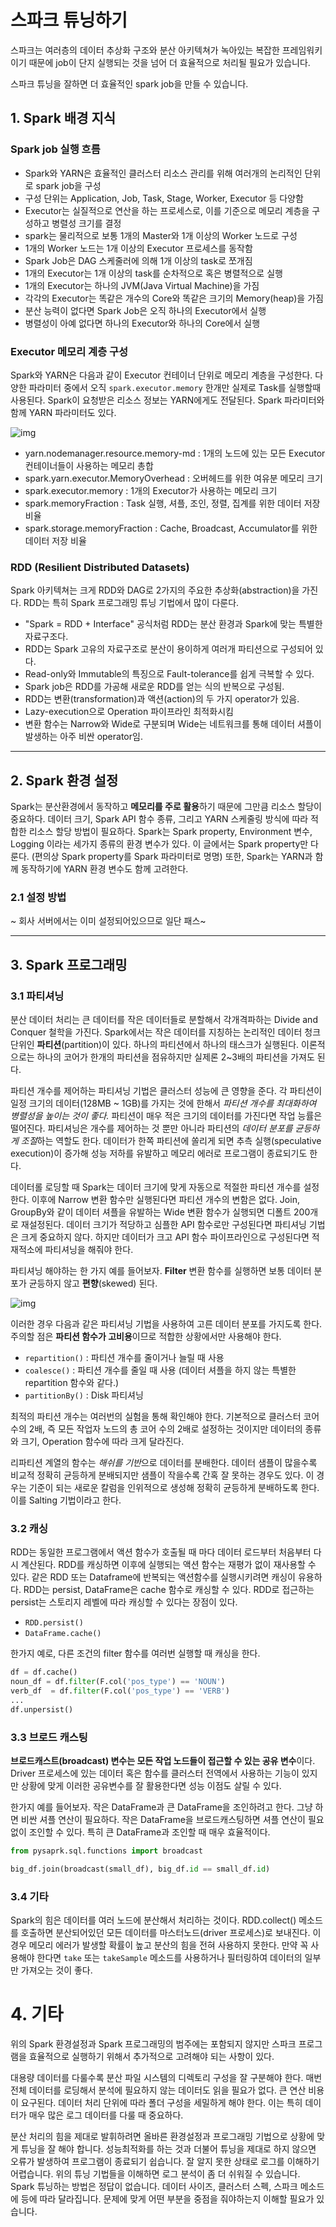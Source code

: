 
# 스파크 튜닝하기

스파크는 여러층의 데이터 추상화 구조와 분산 아키텍쳐가 녹아있는 복잡한 프레임워키이기 때문에 job이 단지 실행되는 것을 넘어 더 효율적으로 처리될 필요가 있습니다. 

스파크 튜닝을 잘하면 더 효율적인 spark job을 만들 수 있습니다.

## 1. Spark 배경 지식

### Spark job 실행 흐름

- Spark와 YARN은 효율적인 클러스터 리소스 관리를 위해 여러개의 논리적인 단위로 spark job을 구성
- 구성 단위는 Application, Job, Task, Stage, Worker, Executor 등 다양함
- Executor는 실질적으로 연산을 하는 프로세스로, 이를 기준으로 메모리 계층을 구성하고 병렬성 크기를 결정
- spark는 물리적으로 보통 1개의 Master와 1개 이상의 Worker 노드로 구성
- 1개의 Worker 노드는 1개 이상의 Executor 프로세스를 동작함
- Spark Job은 DAG 스케줄러에 의해 1개 이상의 task로 쪼개짐
- 1개의 Executor는 1개 이상의 task를 순차적으로 혹은 병렬적으로 실행
- 1개의 Executor는 하나의 JVM(Java Virtual Machine)을 가짐
- 각각의 Executor는 똑같은 개수의 Core와 똑같은 크기의 Memory(heap)을 가짐
- 분산 능력이 없다면 Spark Job은 오직 하나의 Executor에서 실행
- 병렬성이 아예 없다면 하나의 Executor와 하나의 Core에서 실행


### Executor 메모리 계층 구성

Spark와 YARN은 다음과 같이 Executor 컨테이너 단위로 메모리 계층을 구성한다. 다양한 파라미터 중에서 오직 `spark.executor.memory` 한개만 실제로 Task를 실행할때 사용된다. Spark이 요청받은 리소스 정보는 YARN에게도 전달된다.
Spark 파라미터와 함께 YARN 파라미터도 있다.

![img](https://bygritmind.files.wordpress.com/2020/10/image-9.png)

- yarn.nodemanager.resource.memory-md : 1개의 노드에 있는 모든 Executor 컨테이너들이 사용하는 메모리 총합
- spark.yarn.executor.MemoryOverhead : 오버헤드를 위한 여유분 메모리 크기
- spark.executor.memory : 1개의 Executor가 사용하는 메모리 크기
- spark.memoryFraction : Task 실행, 셔플, 조인, 정렬, 집계를 위한 데이터 저장 비율
- spark.storage.memoryFraction : Cache, Broadcast, Accumulator를 위한 데이터 저장 비율

### RDD (Resilient Distributed Datasets)

Spark 아키텍쳐는 크게 RDD와 DAG로 2가지의 주요한 추상화(abstraction)을 가진다. RDD는 특히 Spark 프로그래밍 튜닝 기법에서 많이 다룬다.

- "Spark = RDD + Interface" 공식처럼 RDD는 분산 환경과 Spark에 맞는 특별한 자료구조다.
- RDD는 Spark 고유의 자료구조로 분산이 용이하게 여러개 파티션으로 구성되어 있다.
- Read-only와 Immutable의 특징으로 Fault-tolerance를 쉽게 극복할 수 있다.
- Spark job은 RDD를 가공해 새로운 RDD를 얻는 식의 반복으로 구성됨.
- RDD는 변환(transformation)과 액션(action)의 두 가지 operator가 있음.
- Lazy-execution으로 Operation 파이프라인 최적화시킴
- 변환 함수는 Narrow와 Wide로 구분되며 Wide는 네트워크를 통해 데이터 셔플이 발생하는 아주 비싼 operator임.

---

## 2. Spark 환경 설정

Spark는 분산환경에서 동작하고 **메모리를 주로 활용**하기 때문에 그만큼 리소스 할당이 중요하다. 데이터 크기, Spark API 함수 종류, 그리고 YARN 스케줄링 방식에 따라 적합한 리소스 할당 방법이 필요하다. Spark는 Spark property, Environment 변수, Logging 이라는 세가지 종류의 환경 변수가 있다. 이 글에서는 Spark property만 다룬다. (편의상 Spark property를 Spark 파라미터로 명명) 또한, Spark는 YARN과 함께 동작하기에 YARN 환경 변수도 함께 고려한다.

### 2.1 설정 방법

~ 회사 서버에서는 이미 설정되어있으므로 일단 패스~

---

## 3. Spark 프로그래밍

### 3.1 파티셔닝

분산 데이터 처리는 큰 데이터를 작은 데이터들로 분할해서 각개격파하는 Divide and Conquer 철학을 가진다. Spark에서는 작은 데이터를 지칭하는 논리적인 데이터 청크 단위인 **파티션**(partition)이 있다. 하나의 파티션에서 하나의 태스크가 실행된다. 이론적으로는 하나의 코어가 한개의 파티션을 점유하지만 실제론 2~3배의 파티션을 가져도 된다.

파티션 개수를 제어하는 파티셔닝 기법은 클러스터 성능에 큰 영향을 준다. 각 파티션이 일정 크기의 데이터(128MB ~ 1GB)를 가지는 것에 한해서 *파티션 개수를 최대화하여 병렬성을 높이는 것이 좋다.* 파티션이 매우 적은 크기의 데이터를 가진다면 작업 능률은 떨어진다. 파티셔닝은 개수를 제어하는 것 뿐만 아니라 파티션의 *데이터 분포를 균등하게 조절*하는 역할도 한다. 데이터가 한쪽 파티션에 쏠리게 되면 추측 실행(speculative execution)이 증가해 성능 저하를 유발하고 메모리 에러로 프로그램이 종료되기도 한다. 

데이터롤 로딩할 때 Spark는 데이터 크기에 맞게 자동으로 적절한 파티션 개수를 설정한다. 이후에 Narrow 변환 함수만 실행된다면 파티션 개수의 변함은 없다. Join, GroupBy와 같이 데이터 셔플을 유발하는 Wide 변환 함수가 실행되면 디폴트 200개로 재설정된다. 데이터 크기가 적당하고 심플한 API 함수로만 구성된다면 파티셔닝 기법은 크게 중요하지 않다. 하지만 데이터가 크고 API 함수 파이프라인으로 구성된다면 적재적소에 파티셔닝을 해줘야 한다.

파티셔닝 해야하는 한 가지 예를 들어보자. **Filter** 변환 함수를 실행하면 보통 데이터 분포가 균등하지 않고 **편향**(skewed) 된다.

![img](https://bygritmind.files.wordpress.com/2020/10/image-18.png)

이러한 경우 다음과 같은 파티셔닝 기법을 사용하여 고른 데이터 분포를 가지도록 한다. 주의할 점은 **파티션 함수가 고비용**이므로 적합한 상황에서만 사용해야 한다.

- `repartition()` : 파티션 개수를 줄이거나 늘릴 때 사용
- `coalesce()` : 파티션 개수를 줄일 때 사용 (데이터 셔플을 하지 않는 특별한 repartition 함수와 같다.)
- `partitionBy()` : Disk 파티셔닝


최적의 파티션 개수는 여러번의 실험을 통해 확인해야 한다. 기본적으로 클러스터 코어 수의 2배, 즉 모든 작업자 노드의 총 코어 수의 2배로 설정하는 것이지만 데이터의 종류와 크기, Operation 함수에 따라 크게 달라진다.

리파티션 계열의 함수는 *해쉬를 기반*으로 데이터를 분배한다. 데이터 샘플이 많을수록 비교적 정확히 균등하게 분배되지만 샘플이 작을수록 간혹 잘 못하는 경우도 있다. 이 경우는 기준이 되는 새로운 칼럼을 인위적으로 생성해 정확히 균등하게 분배하도록 한다. 이를 Salting 기법이라고 한다.

### 3.2 캐싱

RDD는 동일한 프로그램에서 액션 함수가 호출될 때 마다 데이터 로드부터 처음부터 다시 계산된다. RDD를 캐싱하면 이후에 실행되는 액션 함수는 재평가 없이 재사용할 수 있다. 같은 RDD 또는 Dataframe에 반복되는 액션함수를 실행시키려면 캐싱이 유용하다. RDD는 persist, DataFrame은 cache 함수로 캐싱할 수 있다. RDD로 접근하는 persist는 스토리지 레벨에 따라 캐싱할 수 있다는 장점이 있다.

- `RDD.persist()`
- `DataFrame.cache()`

한가지 예로, 다른 조건의 filter 함수를 여러번 실행할 때 캐싱을 한다.

```python
df = df.cache()
noun_df = df.filter(F.col('pos_type') == 'NOUN')
verb_df  = df.filter(F.col('pos_type') == 'VERB')
...
df.unpersist()
```

### 3.3 브로드 캐스팅

**브로드캐스트(broadcast) 변수는 모든 작업 노드들이 접근할 수 있는 공유 변수**이다. Driver 프로세스에 있는 데이터 혹은 함수를 클러스터 전역에서 사용하는 기능이 있지만 상황에 맞게 이러한 공유변수를 잘 활용한다면 성능 이점도 살릴 수 있다.

한가지 예를 들어보자. 작은 DataFrame과 큰 DataFrame을 조인하려고 한다. 그냥 하면 비싼 셔플 연산이 필요하다. 작은 DataFrame을 브로드캐스팅하면 셔플 연산이 필요없이 조인할 수 있다. 특히 큰 DataFrame과 조인할 때 매우 효율적이다.

```python
from pysaprk.sql.functions import broadcast

big_df.join(broadcast(small_df), big_df.id == small_df.id)
```

### 3.4 기타

Spark의 힘은 데이터를 여러 노드에 분산해서 처리하는 것이다. RDD.collect() 메소드를 호출하면 분산되어있던 모든 데이터를 마스터노드(driver 프로세스)로 보내진다. 이 경우 메모리 에러가 발생할 확률이 높고 분산의 힘을 전혀 사용하지 못한다. 만약 꼭 사용해야 한다면 `take` 또는 `takeSample` 메소드를 사용하거나 필터링하여 데이터의 일부만 가져오는 것이 좋다.


# 4. 기타

위의 Spark 환경설정과 Spark 프로그래밍의 범주에는 포함되지 않지만 스파크 프로그램을 효율적으로 실행하기 위해서 추가적으로 고려해야 되는 사항이 있다.

대용량 데이터를 다룰수록 분산 파일 시스템의 디렉토리 구성을 잘 구분해야 한다. 매번 전체 데이터를 로딩해서 분석에 필요하지 않는 데이터도 읽을 필요가 없다. 큰 연산 비용이 요구된다. 데이터 처리 단위에 따라 폴더 구성을 세밀하게 해야 한다. 이는 특히 데이터가 매우 많은 로그 데이터를 다룰 때 중요하다.

분산 처리의 힘을 제대로 발휘하려면 올바른 환경설정과 프로그래밍 기법으로 상황에 맞게 튜닝을 잘 해야 합니다. 성능최적화를 하는 것과 더불어 튜닝을 제대로 하지 않으면 오류가 발생하여 프로그램이 종료되기 쉽습니다. 잘 알지 못한 상태로 로그를 이해하기 어렵습니다. 위의 튜닝 기법들을 이해하면 로그 분석이 좀 더 쉬워질 수 있습니다. Spark 튜닝하는 방법은 정답이 없습니다. 데이터 사이즈, 클러스터 스펙, 스파크 메소드에 등에 따라 달라집니다. 문제에 맞게 어떤 부분을 중점을 줘야하는지 이해할 필요가 있습니다.